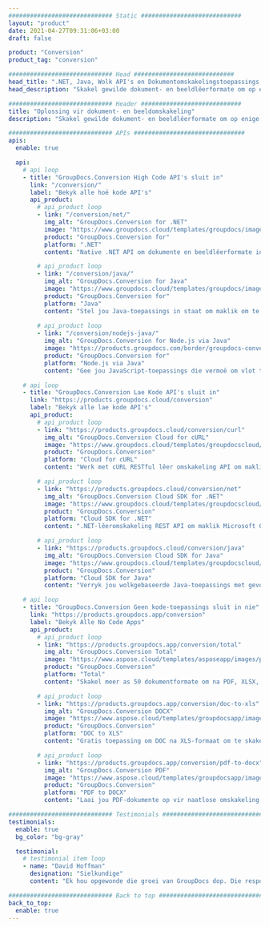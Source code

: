 ```yaml
---
############################# Static ############################
layout: "product"
date: 2021-04-27T09:31:06+03:00
draft: false

product: "Conversion"
product_tag: "conversion"

############################# Head ############################
head_title: ".NET, Java, Wolk API's en Dokumentomskakelingstoepassings deur GroupDocs"
head_description: "Skakel gewilde dokument- en beeldlêerformate om op enige platform met toepassings- en API-gebaseerde oplossings."

############################# Header ############################
title: "Oplossing vir dokument- en beeldomskakeling"
description: "Skakel gewilde dokument- en beeldlêerformate om op enige platform met toepassings- en API-gebaseerde oplossings."

############################# APIs ###############################
apis:
  enable: true

  api:
    # api loop
    - title: "GroupDocs.Conversion High Code API's sluit in"
      link: "/conversion/"
      label: "Bekyk alle hoë kode API's"
      api_product:
        # api_product loop
        - link: "/conversion/net/"
          img_alt: "GroupDocs.Conversion for .NET"
          image: "https://www.groupdocs.cloud/templates/groupdocs/images/product-logos/groupdocs-conversion-net.png"
          product: "GroupDocs.Conversion for"
          platform: ".NET"
          content: "Native .NET API om dokumente en beeldlêerformate in enige tipe .NET-toepassing akkuraat om te skakel. Ondersteun die byvoeging van beeldwatermerke tydens omskakeling."

        # api_product loop
        - link: "/conversion/java/"
          img_alt: "GroupDocs.Conversion for Java"
          image: "https://www.groupdocs.cloud/templates/groupdocs/images/product-logos/groupdocs-conversion-java.png"
          product: "GroupDocs.Conversion for"
          platform: "Java"
          content: "Stel jou Java-toepassings in staat om maklik om te skakel tussen alle industriestandaard dokumentformate, insluitend Microsoft Office, PDF, HTML, beelde en vele ander."
        
        # api_product loop
        - link: "/conversion/nodejs-java/"
          img_alt: "GroupDocs.Conversion for Node.js via Java"
          image: "https://products.groupdocs.com/border/groupdocs-conversion-nodejs-java.svg"
          product: "GroupDocs.Conversion for"
          platform: "Node.js via Java"
          content: "Gee jou JavaScript-toepassings die vermoë om vlot tussen alle belangrike dokumentformate, soos Microsoft Office, PDF, HTML, beelde, en meer, te hanteer."

    # api loop
    - title: "GroupDocs.Conversion Lae Kode API's sluit in"
      link: "https://products.groupdocs.cloud/conversion"
      label: "Bekyk alle lae kode API's"
      api_product:
        # api_product loop
        - link: "https://products.groupdocs.cloud/conversion/curl"
          img_alt: "GroupDocs.Conversion Cloud for cURL"
          image: "https://www.groupdocs.cloud/templates/groupdocscloud/images/sdk/272x272/groupdocs_conversion-for-curl.png"
          product: "GroupDocs.Conversion"
          platform: "Cloud for cURL"
          content: "Werk met cURL RESTful lêer omskakeling API om maklik Microsoft Office, PDF, e-pos, Project, HTML en ander algemene lêerformate in jou toepassings om te skakel."

        # api_product loop
        - link: "https://products.groupdocs.cloud/conversion/net"
          img_alt: "GroupDocs.Conversion Cloud SDK for .NET"
          image: "https://www.groupdocs.cloud/templates/groupdocscloud/images/sdk/272x272/groupdocs_conversion-for-net.png"
          product: "GroupDocs.Conversion"
          platform: "Cloud SDK for .NET"
          content: ".NET-lêeromskakeling REST API om maklik Microsoft Office, PDF, e-pos, Project, HTML en ander algemene lêerformate om te skakel op enige platform deur Cloud SDK te gebruik."

        # api_product loop
        - link: "https://products.groupdocs.cloud/conversion/java"
          img_alt: "GroupDocs.Conversion Cloud SDK for Java"
          image: "https://www.groupdocs.cloud/templates/groupdocscloud/images/sdk/272x272/groupdocs_conversion-for-java.png"
          product: "GroupDocs.Conversion"
          platform: "Cloud SDK for Java"
          content: "Verryk jou wolkgebaseerde Java-toepassings met gevorderde dokumentomskakelingskenmerke op enige platform wat REST API's kan oproep."

    # api loop
    - title: "GroupDocs.Conversion Geen kode-toepassings sluit in nie"
      link: "https://products.groupdocs.app/conversion"
      label: "Bekyk Alle No Code Apps"
      api_product:
        # api_product loop
        - link: "https://products.groupdocs.app/conversion/total"
          img_alt: "GroupDocs.Conversion Total"
          image: "https://www.aspose.cloud/templates/asposeapp/images/products/logo/aspose_conversion-app.png"
          product: "GroupDocs.Conversion"
          platform: "Total"
          content: "Skakel meer as 50 dokumentformate om na PDF, XLSX, DOCX, XPS, HTML en meer."

        # api_product loop
        - link: "https://products.groupdocs.app/conversion/doc-to-xls"
          img_alt: "GroupDocs.Conversion DOCX"
          image: "https://www.aspose.cloud/templates/groupdocsapp/images/products/logo/groupdocs_words-app.png"
          product: "GroupDocs.Conversion"
          platform: "DOC to XLS"
          content: "Gratis toepassing om DOC na XLS-formaat om te skakel vanaf enige webblaaier."

        # api_product loop
        - link: "https://products.groupdocs.app/conversion/pdf-to-docx"
          img_alt: "GroupDocs.Conversion PDF"
          image: "https://www.aspose.cloud/templates/groupdocsapp/images/products/logo/groupdocs_pdf-app.png"
          product: "GroupDocs.Conversion"
          platform: "PDF to DOCX"
          content: "Laai jou PDF-dokumente op vir naatlose omskakeling na Word (DOCX)-formaat."

############################# Testimonials ###############################
testimonials:
  enable: true
  bg_color: "bg-gray"

  testimonial:
    # testimonial item loop
    - name: "David Hoffman"
      designation: "Sielkundige"
      content: "Ek hou opgewonde die groei van GroupDocs dop. Die responsiwiteit van jou volle span het my baie gehelp, wanneer ek met iemand by GroupDocs praat, kan ek waarborg dat iemand luister en dinge laat gebeur."

############################# Back to top ###############################
back_to_top:
  enable: true
---
```

